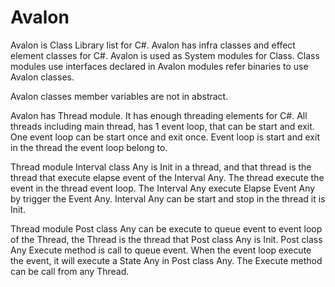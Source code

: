 # Avalon

Avalon is Class Library list for C#.
Avalon has infra classes and effect element classes for C#.
Avalon is used as System modules for Class. Class modules use interfaces declared in Avalon modules refer binaries to use Avalon classes.

Avalon classes member variables are not in abstract.

Avalon has Thread module. It has enough threading elements for C#.
All threads including main thread, has 1 event loop, that can be start and exit.
One event loop can be start once and exit once.
Event loop is start and exit in the thread the event loop belong to.

Thread module Interval class Any is Init in a thread, and that thread is the thread that execute elapse event of the Interval Any.
The thread execute the event in the thread event loop.
The Interval Any execute Elapse Event Any by trigger the Event Any.
Interval Any can be start and stop in the thread it is Init.

Thread module Post class Any can be execute to queue event to event loop of the Thread, 
the Thread is the thread that Post class Any is Init.
Post class Any Execute method is call to queue event. When the event loop execute the event, it will execute a State Any in Post class Any.
The Execute method can be call from any Thread.